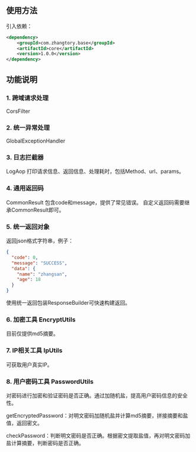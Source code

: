 ## 使用方法
引入依赖：
```xml
<dependency>
    <groupId>com.zhangtory.base</groupId>
    <artifactId>core</artifactId>
    <version>1.0.0</version>
</dependency>
```

## 功能说明
### 1. 跨域请求处理
CorsFilter

### 2. 统一异常处理
GlobalExceptionHandler

### 3. 日志拦截器
LogAop
打印请求信息、返回信息、处理耗时，包括Method、url、params。

### 4. 通用返回码
CommonResult
包含code和message，提供了常见错误。
自定义返回码需要继承CommonResult即可。

### 5. 统一返回对象
返回json格式字符串，例子：
```json
{
  "code": 0,
  "message": "SUCCESS",
  "data": {
    "name": "zhangsan",
    "age": 18
  }
}
```
使用统一返回包装ResponseBuilder可快速构建返回。

### 6. 加密工具 EncryptUtils
目前仅提供md5摘要。

### 7. IP相关工具 IpUtils
可获取用户真实IP。

### 8. 用户密码工具 PasswordUtils
对密码进行加密和验证密码是否正确。通过加随机盐，提高用户密码信息的安全性。

getEncryptedPassword：对明文密码加随机盐并计算md5摘要，拼接摘要和盐值，返回密文。

checkPassword：判断明文密码是否正确。根据密文提取盐值，再对明文密码加盐计算摘要，判断密码是否正确。

